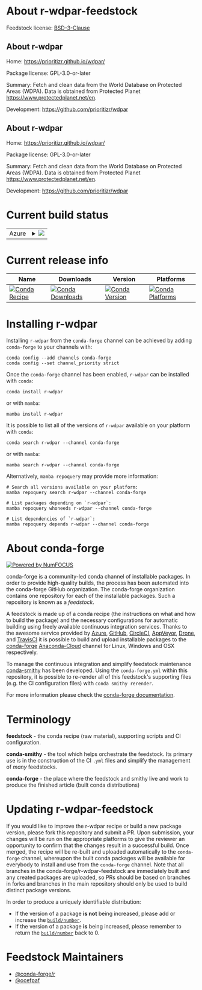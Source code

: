 About r-wdpar-feedstock
=======================

Feedstock license: [BSD-3-Clause](https://github.com/conda-forge/r-wdpar-feedstock/blob/main/LICENSE.txt)


About r-wdpar
-------------

Home: https://prioritizr.github.io/wdpar/

Package license: GPL-3.0-or-later

Summary: Fetch and clean data from the World Database on Protected Areas (WDPA). Data is obtained from Protected Planet <https://www.protectedplanet.net/en>.

Development: https://github.com/prioritizr/wdpar

About r-wdpar
-------------

Home: https://prioritizr.github.io/wdpar/

Package license: GPL-3.0-or-later

Summary: Fetch and clean data from the World Database on Protected Areas (WDPA). Data is obtained from Protected Planet <https://www.protectedplanet.net/en>.

Development: https://github.com/prioritizr/wdpar

Current build status
====================


<table>
    
  <tr>
    <td>Azure</td>
    <td>
      <details>
        <summary>
          <a href="https://dev.azure.com/conda-forge/feedstock-builds/_build/latest?definitionId=13588&branchName=main">
            <img src="https://dev.azure.com/conda-forge/feedstock-builds/_apis/build/status/r-wdpar-feedstock?branchName=main">
          </a>
        </summary>
        <table>
          <thead><tr><th>Variant</th><th>Status</th></tr></thead>
          <tbody><tr>
              <td>linux_64_r_base4.2</td>
              <td>
                <a href="https://dev.azure.com/conda-forge/feedstock-builds/_build/latest?definitionId=13588&branchName=main">
                  <img src="https://dev.azure.com/conda-forge/feedstock-builds/_apis/build/status/r-wdpar-feedstock?branchName=main&jobName=linux&configuration=linux%20linux_64_r_base4.2" alt="variant">
                </a>
              </td>
            </tr><tr>
              <td>linux_64_r_base4.3</td>
              <td>
                <a href="https://dev.azure.com/conda-forge/feedstock-builds/_build/latest?definitionId=13588&branchName=main">
                  <img src="https://dev.azure.com/conda-forge/feedstock-builds/_apis/build/status/r-wdpar-feedstock?branchName=main&jobName=linux&configuration=linux%20linux_64_r_base4.3" alt="variant">
                </a>
              </td>
            </tr><tr>
              <td>osx_64_r_base4.2</td>
              <td>
                <a href="https://dev.azure.com/conda-forge/feedstock-builds/_build/latest?definitionId=13588&branchName=main">
                  <img src="https://dev.azure.com/conda-forge/feedstock-builds/_apis/build/status/r-wdpar-feedstock?branchName=main&jobName=osx&configuration=osx%20osx_64_r_base4.2" alt="variant">
                </a>
              </td>
            </tr><tr>
              <td>osx_64_r_base4.3</td>
              <td>
                <a href="https://dev.azure.com/conda-forge/feedstock-builds/_build/latest?definitionId=13588&branchName=main">
                  <img src="https://dev.azure.com/conda-forge/feedstock-builds/_apis/build/status/r-wdpar-feedstock?branchName=main&jobName=osx&configuration=osx%20osx_64_r_base4.3" alt="variant">
                </a>
              </td>
            </tr>
          </tbody>
        </table>
      </details>
    </td>
  </tr>
</table>

Current release info
====================

| Name | Downloads | Version | Platforms |
| --- | --- | --- | --- |
| [![Conda Recipe](https://img.shields.io/badge/recipe-r--wdpar-green.svg)](https://anaconda.org/conda-forge/r-wdpar) | [![Conda Downloads](https://img.shields.io/conda/dn/conda-forge/r-wdpar.svg)](https://anaconda.org/conda-forge/r-wdpar) | [![Conda Version](https://img.shields.io/conda/vn/conda-forge/r-wdpar.svg)](https://anaconda.org/conda-forge/r-wdpar) | [![Conda Platforms](https://img.shields.io/conda/pn/conda-forge/r-wdpar.svg)](https://anaconda.org/conda-forge/r-wdpar) |

Installing r-wdpar
==================

Installing `r-wdpar` from the `conda-forge` channel can be achieved by adding `conda-forge` to your channels with:

```
conda config --add channels conda-forge
conda config --set channel_priority strict
```

Once the `conda-forge` channel has been enabled, `r-wdpar` can be installed with `conda`:

```
conda install r-wdpar
```

or with `mamba`:

```
mamba install r-wdpar
```

It is possible to list all of the versions of `r-wdpar` available on your platform with `conda`:

```
conda search r-wdpar --channel conda-forge
```

or with `mamba`:

```
mamba search r-wdpar --channel conda-forge
```

Alternatively, `mamba repoquery` may provide more information:

```
# Search all versions available on your platform:
mamba repoquery search r-wdpar --channel conda-forge

# List packages depending on `r-wdpar`:
mamba repoquery whoneeds r-wdpar --channel conda-forge

# List dependencies of `r-wdpar`:
mamba repoquery depends r-wdpar --channel conda-forge
```


About conda-forge
=================

[![Powered by
NumFOCUS](https://img.shields.io/badge/powered%20by-NumFOCUS-orange.svg?style=flat&colorA=E1523D&colorB=007D8A)](https://numfocus.org)

conda-forge is a community-led conda channel of installable packages.
In order to provide high-quality builds, the process has been automated into the
conda-forge GitHub organization. The conda-forge organization contains one repository
for each of the installable packages. Such a repository is known as a *feedstock*.

A feedstock is made up of a conda recipe (the instructions on what and how to build
the package) and the necessary configurations for automatic building using freely
available continuous integration services. Thanks to the awesome service provided by
[Azure](https://azure.microsoft.com/en-us/services/devops/), [GitHub](https://github.com/),
[CircleCI](https://circleci.com/), [AppVeyor](https://www.appveyor.com/),
[Drone](https://cloud.drone.io/welcome), and [TravisCI](https://travis-ci.com/)
it is possible to build and upload installable packages to the
[conda-forge](https://anaconda.org/conda-forge) [Anaconda-Cloud](https://anaconda.org/)
channel for Linux, Windows and OSX respectively.

To manage the continuous integration and simplify feedstock maintenance
[conda-smithy](https://github.com/conda-forge/conda-smithy) has been developed.
Using the ``conda-forge.yml`` within this repository, it is possible to re-render all of
this feedstock's supporting files (e.g. the CI configuration files) with ``conda smithy rerender``.

For more information please check the [conda-forge documentation](https://conda-forge.org/docs/).

Terminology
===========

**feedstock** - the conda recipe (raw material), supporting scripts and CI configuration.

**conda-smithy** - the tool which helps orchestrate the feedstock.
                   Its primary use is in the construction of the CI ``.yml`` files
                   and simplify the management of *many* feedstocks.

**conda-forge** - the place where the feedstock and smithy live and work to
                  produce the finished article (built conda distributions)


Updating r-wdpar-feedstock
==========================

If you would like to improve the r-wdpar recipe or build a new
package version, please fork this repository and submit a PR. Upon submission,
your changes will be run on the appropriate platforms to give the reviewer an
opportunity to confirm that the changes result in a successful build. Once
merged, the recipe will be re-built and uploaded automatically to the
`conda-forge` channel, whereupon the built conda packages will be available for
everybody to install and use from the `conda-forge` channel.
Note that all branches in the conda-forge/r-wdpar-feedstock are
immediately built and any created packages are uploaded, so PRs should be based
on branches in forks and branches in the main repository should only be used to
build distinct package versions.

In order to produce a uniquely identifiable distribution:
 * If the version of a package **is not** being increased, please add or increase
   the [``build/number``](https://docs.conda.io/projects/conda-build/en/latest/resources/define-metadata.html#build-number-and-string).
 * If the version of a package **is** being increased, please remember to return
   the [``build/number``](https://docs.conda.io/projects/conda-build/en/latest/resources/define-metadata.html#build-number-and-string)
   back to 0.

Feedstock Maintainers
=====================

* [@conda-forge/r](https://github.com/conda-forge/r/)
* [@ocefpaf](https://github.com/ocefpaf/)

